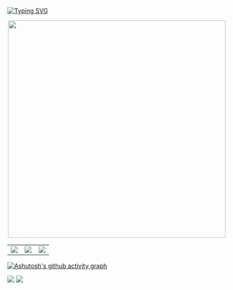[![Typing SVG](https://readme-typing-svg.demolab.com?font=Fira+Code&pause=10&color=30B12A&center=true&multiline=true&repeat=false&random=false&width=994&height=100&lines=Hi+there!+%F0%9F%91%8B+i%60m+Airat+Gilmanov;Glad+to+see+you+here)](https://git.io/typing-svg)

<div id="image" align="center">
  <img src="https://raw.githubusercontent.com/SP-XD/SP-XD/main/images/dev-working_rounded.gif" width="500"/>
</div>

| | | |
|---|---|---|
| ![](http://github-profile-summary-cards.vercel.app/api/cards/most-commit-language?username=Archi999999&theme=tokyonight) | ![](http://github-profile-summary-cards.vercel.app/api/cards/stats?username=Archi999999&theme=tokyonight) | ![](http://github-profile-summary-cards.vercel.app/api/cards/productive-time?username=Archi999999&theme=tokyonight&utcOffset=8) |


[![Ashutosh's github activity graph](https://github-readme-activity-graph.vercel.app/graph?username=Archi999999&theme=github-compact)](https://github.com/ashutosh00710/github-readme-activity-graph)



![](https://komarev.com/ghpvc/?username=Archi999999&color=grey)
![](https://hit.yhype.me/github/profile?user_id=83424420)
